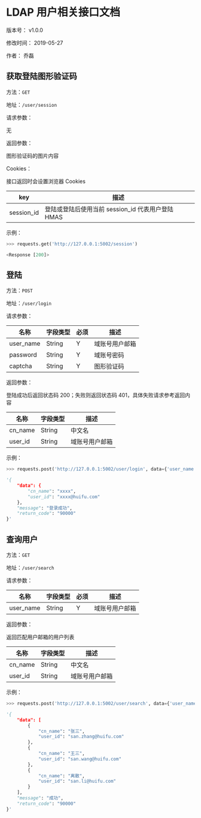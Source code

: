 # LDAP 用户相关接口文档

版本号： v1.0.0

修改时间： 2019-05-27

作者： 乔磊


## 获取登陆图形验证码

方法：`GET`

地址：`/user/session`



请求参数：

无



返回参数：

图形验证码的图片内容



Cookies：

接口返回时会设置浏览器 Cookies

| key | 描述 |
|------------|---------------|
| session_id | 登陆或登陆后使用当前 session_id 代表用户登陆 HMAS |



示例：

```python
>>> requests.get('http://127.0.0.1:5002/session')

<Response [200]>
```





## 登陆

方法：`POST`

地址：`/user/login`



请求参数：

|名称|字段类型|必须|描述|
|---|-------|---|----|
|user_name|String| Y | 域账号用户邮箱 |
|password| String| Y | 域账号密码 |
|captcha | String | Y | 图形验证码 |



返回参数：

登陆成功后返回状态码 200；失败则返回状态码 401，具体失败请求参考返回内容

|名称|字段类型|描述|
|---|-------|---|
|cn_name|String| 中文名 |
|user_id|String| 域账号用户邮箱 |



示例：

```python
>>> requests.post('http://127.0.0.1:5002/user/login', data={'user_name': 'xxxx@huifu.com', 'password': '*****', 'captcha': '0000'}, cookies={'session_id': 'xxxxxx'}).text

'{
    "data": {
        "cn_name": "xxxx",
        "user_id": "xxxx@huifu.com"
    },
    "message": "登录成功",
    "return_code": "90000"
}'
```



## 查询用户

方法：`GET`

地址：`/user/search`



请求参数：

| 名称      | 字段类型 | 必须 | 描述           |
| --------- | -------- | ---- | -------------- |
| user_name | String   | Y    | 域账号用户邮箱 |



返回参数：

返回匹配用户邮箱的用户列表

| 名称    | 字段类型 | 描述           |
| ------- | -------- | -------------- |
| cn_name | String   | 中文名         |
| user_id | String   | 域账号用户邮箱 |



示例：

```python
>>> requests.post('http://127.0.0.1:5002/user/search', data={'user_name': 'san'}, cookies={'session_id': 'xxxxxx'}).text

'{
    "data": [
        {
            "cn_name": "张三",
            "user_id": "san.zhang@huifu.com"
        },
        {
            "cn_name": "王三",
            "user_id": "san.wang@huifu.com"
        },
        {
            "cn_name": "离散",
            "user_id": "san.li@huifu.com"
        }
    ],
    "message": "成功",
    "return_code": "90000"
}'
```


